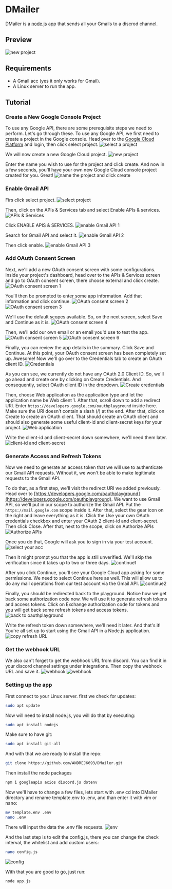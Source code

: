 # DMailer

DMailer is a [node.js](https://nodejs.org/) app that sends all your Gmails to a discrod channel.

## Preview 

![new project](./pictures/image34.png)

## Requirements

- A Gmail acc (yes it only works for Gmail).
- A Linux server to run the app.

## Tutorial

### Create a New Google Console Project

To use any Google API, there are some prerequisite steps we need to perform. Let's go through these.
To use any Google API, we first need to create a project in the Google console. Head over to the [Google Cloud Platform](https://console.cloud.google.com) and login, then click select project.
![select a project](./pictures/image1.png)

We will now create a new Google Cloud project.
![new project](./pictures/image2.png)

Enter the name you wish to use for the project and click create. And now in a few seconds, you'll have your own new Google Cloud console project created for you. Great!
![name the project and click create](./pictures/image3.png)

### Enable Gmail API

Firs click select project.
![select project](./pictures/image4.png)

Then, click on the APIs & Services tab and select Enable APIs & services.
![APIs & Services](./pictures/image5.png)

Click ENABLE APIS & SERVICES.
![enable Gmail API 1](./pictures/image31.png)

Search for Gmail API and select it.
![enable Gmail API 2](./pictures/image32.png)

Then click enable.
![enable Gmail API 3](./pictures/image33.png)

### Add OAuth Consent Screen

Next, we'll add a new OAuth consent screen with some configurations. Inside your project's dashboard, head over to the APIs & Services screen and go to OAuth consent screen, there choose external and click create.
![OAuth consent screen 1](./pictures/image6.png)

You'll then be prompted to enter some app information. Add that information and click continue.
![OAuth consent screen 2](./pictures/image7.png)
![OAuth consent screen 3](./pictures/image8.png)

We'll use the default scopes available. So, on the next screen, select Save and Continue as it is.
![OAuth consent screen 4](./pictures/image9.png)

Then, we'll add our own email or an email you'd use to test the app.
![OAuth consent screen 5](./pictures/image10.png)
![OAuth consent screen 6](./pictures/image11.png)

Finally, you can review the app details in the summary. Click Save and Continue.
At this point, your OAuth consent screen has been completely set up. Awesome!
Now we'll go over to the Credentials tab to create an OAuth client ID.
![Credentials](./pictures/image12.png)

As you can see, we currently do not have any OAuth 2.0 Client ID.
So, we'll go ahead and create one by clicking on Create Credentials.
And consequently, select OAuth client ID in the dropdown.
![Create credentials](./pictures/image13.png)

Then, choose Web application as the application type and let the application name be Web client 1.
After that, scroll down to add a redirect URI.
Enter `https://developers.google.com/oauthplayground` inside here.
Make sure the URI doesn't contain a slash (/) at the end.
After that, click on Create to create an OAuth client.
That should create an OAuth client and should also generate some useful client-id and client-secret keys for your project.
![Web application](./pictures/image14.png)

Write the client-id and client-secret down somewhere, we'll need them later.
![client-id and client-secret](./pictures/image16.png)

### Generate Access and Refresh Tokens

Now we need to generate an access token that we will use to authenticate our Gmail API requests.
Without it, we won't be able to make legitimate requests to the Gmail API.

To do that, as a first step, we'll visit the redirect URI we added previously.
Head over to [https://developers.google.com/oauthplayground](https://developers.google.com/oauthplayground).
We want to use Gmail API, so we'll put in our scope to authorize the Gmail API.
Put the `https://mail.google.com` scope inside it.
After that, select the gear icon on the right and leave everything as it is. Click the Use your own OAuth credentials checkbox and enter your OAuth 2 client-id and client-secret. Then click Close.
After that, next to the scope, click on Authorize APIs
![Authorize APIs](./pictures/image18.png)

Once you do that, Google will ask you to sign in via your test account.
![select your acc](./pictures/image19.png)

Then it might prompt you that the app is still unverified.
We'll skip the verification since it takes up to two or three days.
![continue1](./pictures/image20.png)

After you click Continue, you'll see your Google Cloud app asking for some permissions. We need to select Continue here as well. This will allow us to do any mail operations from our test account via the Gmail API.
![continue2](./pictures/image21.png)

Finally, you should be redirected back to the playground.
Notice how we get back some authorization code now. We will use it to generate refresh tokens and access tokens. Click on Exchange authorization code for tokens and you will get back some refresh tokens and access tokens.
![back to oauthplayground](./pictures/image22.png)

Write the refresh token down somewhere, we'll need it later.
And that's it! You're all set up to start using the Gmail API in a Node.js application.
![copy refresh URL](./pictures/image23.png)

### Get the webhook URL

We also can't forget to get the webhook URL from discord.
You can find it in your discord channel settings under integrations.
Then copy the webhook URL and save it.
![webhook](./pictures/image27.png)
![webhook](./pictures/image28.png)

### Setting up the app

First connect to your Linux server.
first we check for updates:
```sh
sudo apt update
```

Now will need to install node.js, you will do that by executing:
```sh
sudo apt install nodejs
```

Make sure to have git:
```sh
sudo apt install git-all
```

And with that we are ready to install the repo:
```sh
git clone https://github.com/ANDREJ6693/DMailer.git
```

Then install the node packages
```sh
npm i googleapis axios discord.js dotenv
```

Now we'll have to change a few files, lets start with .env
cd into DMailer directory and rename template.env to .env, and than enter it with vim or nano:
```sh
mv template.env .env
nano .env
```

There will input the data the .env file requests.
![env](./pictures/image29.png)

And the last step is to edit the config.js, there you can change the check interval, the whitelist and add custom users:
```sh
nano config.js
```

![config](./pictures/image35.png)

With that you are good to go, just run:
```sh
node app.js
```

